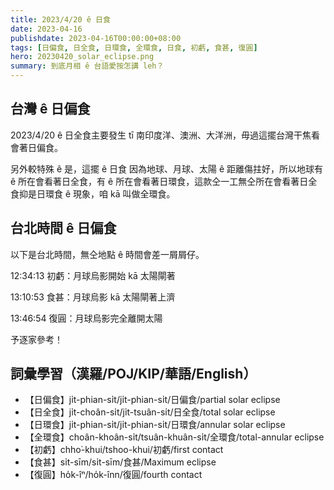 ```yaml
---
title: 2023/4/20 ê 日食
date: 2023-04-16
publishdate: 2023-04-16T00:00:00+08:00
tags: [日偏食, 日全食, 日環食, 全環食, 日食, 初虧, 食甚, 復圓]
hero: 20230420_solar_eclipse.png
summary: 到底月相 ê 台語愛按怎講 leh？
---
```


## 台灣 ê 日偏食
2023/4/20 ê 日全食主要發生 tī 南印度洋、澳洲、大洋洲，毋過這擺台灣干焦看會著日偏食。

另外較特殊 ê 是，這擺 ê 日食 因為地球、月球、太陽 ê 距離傷拄好，所以地球有 ê 所在會看著日全食，有 ê 所在會看著日環食，這款仝一工無仝所在會看著日全食抑是日環食 ê 現象，咱 kā 叫做全環食。

## 台北時間 ê 日偏食
以下是台北時間，無仝地點 ê 時間會差一屑屑仔。

12:34:13 初虧：月球烏影開始 kā 太陽閘著

13:10:53 食甚：月球烏影 kā 太陽閘著上濟

13:46:54 復圓：月球烏影完全離開太陽

予逐家參考！

## 詞彙學習（漢羅/POJ/KIP/華語/English）
- 【日偏食】ji̍t-phian-si̍t/ji̍t-phian-si̍t/日偏食/partial solar eclipse
- 【日全食】ji̍t-choân-si̍t/ji̍t-tsuân-si̍t/日全食/total solar eclipse
- 【日環食】ji̍t-phian-si̍t/ji̍t-phian-si̍t/日環食/annular solar eclipse
- 【全環食】choân-khoân-si̍t/tsuân-khuân-si̍t/全環食/total-annular eclipse
- 【初虧】chho͘-khui/tshoo-khui/初虧/first contact
- 【食甚】si̍t-sīm/si̍t-sīm/食甚/Maximum eclipse
- 【復圓】ho̍k-îⁿ/ho̍k-înn/復圓/fourth contact


